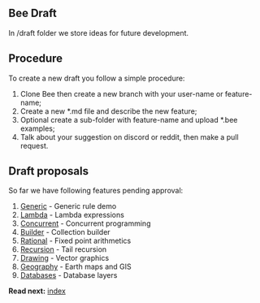 ## Bee Draft

In /draft folder we store ideas for future development.

## Procedure

To create a new draft you follow a simple procedure:

1. Clone Bee then create a new branch with your user-name or feature-name;
2. Create a new *.md file and describe the new feature;
3. Optional create a sub-folder with feature-name and upload *.bee examples;
4. Talk about your suggestion on discord or reddit, then make a pull request.

## Draft proposals

So far we have following features pending approval:

1. [Generic](generic.md) - Generic rule demo 
1. [Lambda](lambda.md) - Lambda expressions
1. [Concurrent](concurrent.md) - Concurrent programming
1. [Builder](builder.md) - Collection builder
1. [Rational](rational.md) - Fixed point arithmetics
1. [Recursion](recursion.md) - Tail recursion
1. [Drawing](drawing.md) - Vector graphics
1. [Geography](geography.md) - Earth maps and GIS
1. [Databases](databases.md) - Database layers


**Read next:** [index](./syntax/readme.md)